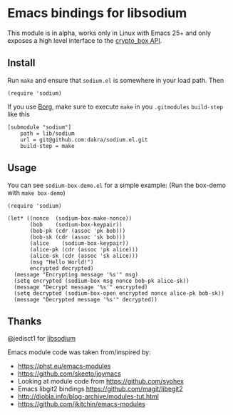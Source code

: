 # Emacs bindings for libsodium

This module is in alpha, works only in Linux with Emacs 25+
and only exposes a high level interface to the
[crypto_box API](https://libsodium.gitbook.io/doc/public-key_cryptography/authenticated_encryption).

## Install

Run `make` and ensure that `sodium.el` is somewhere in your load path. Then

```elisp
(require 'sodium)
```

If you use [Borg](https://github.com/emacscollective/borg),
make sure to execute `make` in you `.gitmodules` `build-step`
like this

```
[submodule "sodium"]
	path = lib/sodium
	url = git@github.com:dakra/sodium.el.git
	build-step = make
```


## Usage
You can see `sodium-box-demo.el` for a simple example:
(Run the box-demo with `make box-demo`)

``` emacs-lisp
(require 'sodium)

(let* ((nonce  (sodium-box-make-nonce))
       (bob    (sodium-box-keypair))
       (bob-pk (cdr (assoc 'pk bob)))
       (bob-sk (cdr (assoc 'sk bob)))
       (alice    (sodium-box-keypair))
       (alice-pk (cdr (assoc 'pk alice)))
       (alice-sk (cdr (assoc 'sk alice)))
       (msg "Hello World!")
       encrypted decrypted)
  (message "Encrypting message '%s'" msg)
  (setq encrypted (sodium-box msg nonce bob-pk alice-sk))
  (message "Decrypt message '%s'" encrypted)
  (setq decrypted (sodium-box-open encrypted nonce alice-pk bob-sk))
  (message "Decrypted message '%s'" decrypted))
```

## Thanks
@jedisct1 for [libsodium](https://github.com/jedisct1/libsodium)

Emacs module code was taken from/inspired by:
- https://phst.eu/emacs-modules
- https://github.com/skeeto/joymacs
- Looking at module code from https://github.com/syohex
- Emacs libgit2 bindings https://github.com/magit/libegit2
- http://diobla.info/blog-archive/modules-tut.html
- https://github.com/jkitchin/emacs-modules

